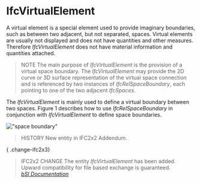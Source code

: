 IfcVirtualElement
=================
A virtual element is a special element used to provide imaginary boundaries,
such as between two adjacent, but not separated, spaces. Virtual elements are
usually not displayed and does not have quantities and other measures.
Therefore _IfcVirtualElement_ does not have material information and
quantities attached.  
  
> NOTE  The main purpose of _IfcVirtualElement_ is the provision of a virtual
> space boundary. The _IfcVirtualElement_ may provide the 2D curve or 3D
> surface representation of the virtual space connection and is referenced by
> two instances of _IfcRelSpaceBoundary_, each pointing to one of the two
> adjacent _IfcSpaces_.  
  
The _IfcVirtualElement_ is mainly used to define a virtual boundary between
two spaces. Figure 1 describes how to use _IfcRelSpaceBoundary_ in conjunction
with _IfcVirtualElement_ to define space boundaries.  
  
!["space boundary"](figures/ifcvirtualelement_spaceboundaries.png "Figure 1 --
Virtual element space boundaries")  
  
> HISTORY  New entity in IFC2x2 Addendum.  
  
{ .change-ifc2x3}  
> IFC2x2 CHANGE  The entity _IfcVirtualElement_ has been added. Upward
> compatibility for file based exchange is guaranteed.  
[ _bSI
Documentation_](https://standards.buildingsmart.org/IFC/DEV/IFC4_2/FINAL/HTML/schema/ifcproductextension/lexical/ifcvirtualelement.htm)


